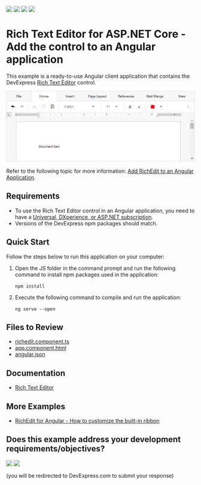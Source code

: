 <!-- default badges list -->
![](https://img.shields.io/endpoint?url=https://codecentral.devexpress.com/api/v1/VersionRange/228359097/22.1.9%2B)
[![](https://img.shields.io/badge/Open_in_DevExpress_Support_Center-FF7200?style=flat-square&logo=DevExpress&logoColor=white)](https://supportcenter.devexpress.com/ticket/details/T848108)
[![](https://img.shields.io/badge/📖_How_to_use_DevExpress_Examples-e9f6fc?style=flat-square)](https://docs.devexpress.com/GeneralInformation/403183)
[![](https://img.shields.io/badge/💬_Leave_Feedback-feecdd?style=flat-square)](#does-this-example-address-your-development-requirementsobjectives)
<!-- default badges end -->
# Rich Text Editor for ASP.NET Core - Add the control to an Angular application

This example is a ready-to-use Angular client application that contains the DevExpress [Rich Text Editor](https://docs.devexpress.com/AspNetCore/400373/office-inspired-controls/controls/rich-edit) control.

![Rich Text Editor](rich-in-angular.png)

Refer to the following topic for more information: [Add RichEdit to an Angular Application](https://docs.devexpress.com/AspNetCore/401527/rich-edit/get-started/angular-application).

## Requirements

* To use the Rich Text Editor control in an Angular application, you need to have a [Universal, DXperience, or ASP.NET subscription](https://www.devexpress.com/buy/net/).
* Versions of the DevExpress npm packages should match.

## Quick Start

Follow the steps below to run this application on your computer:

1. Open the *JS* folder in the command prompt and run the following command to install npm packages used in the application:

    ```
    npm install
    ```

2. Execute the following command to compile and run the application:

    ```
    ng serve --open
    ```

## Files to Review

* [richedit.component.ts](JS/src/app/richedit/richedit.component.ts)
* [app.component.html](JS/src/app/app.component.html)
* [angular.json](/JS/angular.json)

## Documentation

- [Rich Text Editor](https://docs.devexpress.com/AspNetCore/400373/rich-edit)

## More Examples

- [RichEdit for Angular - How to customize the built-in ribbon](https://github.com/DevExpress-Examples/richedit-for-angular-how-to-customize-the-built-in-ribbon)
<!-- feedback -->
## Does this example address your development requirements/objectives?

[<img src="https://www.devexpress.com/support/examples/i/yes-button.svg"/>](https://www.devexpress.com/support/examples/survey.xml?utm_source=github&utm_campaign=asp-net-core-richedit-add-control-to-angular&~~~was_helpful=yes) [<img src="https://www.devexpress.com/support/examples/i/no-button.svg"/>](https://www.devexpress.com/support/examples/survey.xml?utm_source=github&utm_campaign=asp-net-core-richedit-add-control-to-angular&~~~was_helpful=no)

(you will be redirected to DevExpress.com to submit your response)
<!-- feedback end -->
